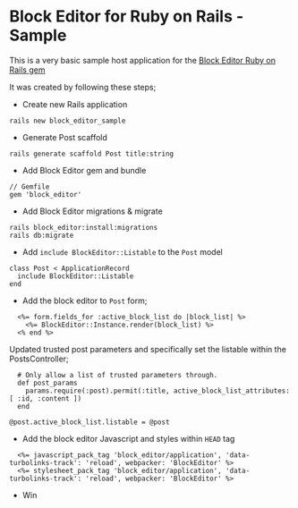 # Block Editor for Ruby on Rails - Sample

This is a very basic sample host application for the [Block Editor Ruby on Rails gem](https://github.com/yamasolutions/block-editor)

It was created by following these steps;
* Create new Rails application
```
rails new block_editor_sample
```

* Generate Post scaffold
```
rails generate scaffold Post title:string
```

* Add Block Editor gem and bundle
```
// Gemfile
gem 'block_editor'
```

* Add Block Editor migrations & migrate
```
rails block_editor:install:migrations
rails db:migrate
```

* Add `include BlockEditor::Listable` to the `Post` model
```
class Post < ApplicationRecord
  include BlockEditor::Listable
end
```

* Add the block editor to `Post` form;
```
  <%= form.fields_for :active_block_list do |block_list| %>
    <%= BlockEditor::Instance.render(block_list) %>
  <% end %>
```

Updated trusted post parameters and specifically set the listable within the PostsController;
```
  # Only allow a list of trusted parameters through.
  def post_params
    params.require(:post).permit(:title, active_block_list_attributes: [ :id, :content ])
  end
```

```
@post.active_block_list.listable = @post
```

* Add the block editor Javascript and styles within `HEAD` tag
```
  <%= javascript_pack_tag 'block_editor/application', 'data-turbolinks-track': 'reload', webpacker: 'BlockEditor' %>
  <%= stylesheet_pack_tag 'block_editor/application', 'data-turbolinks-track': 'reload', webpacker: 'BlockEditor' %>
```

* Win
